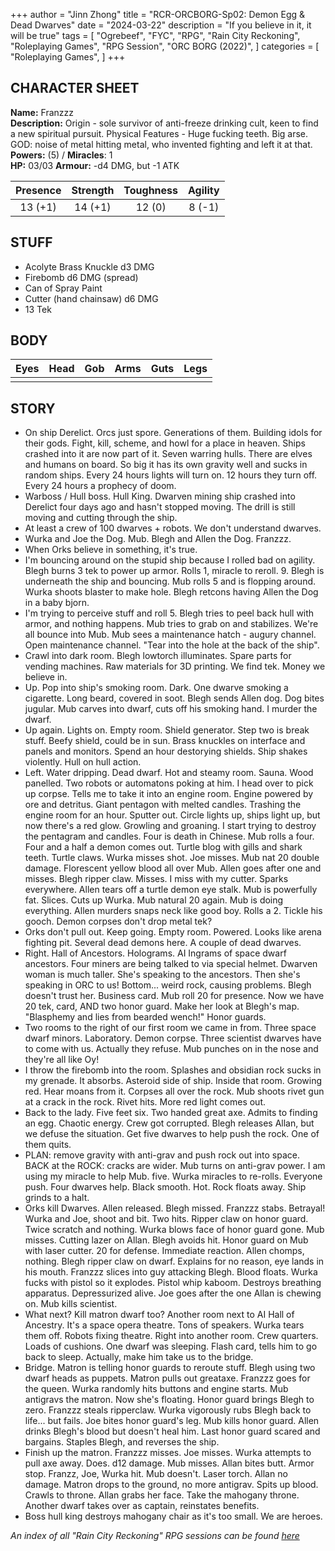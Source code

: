 +++
author = "Jinn Zhong"
title = "RCR-ORCBORG-Sp02: Demon Egg & Dead Dwarves"
date = "2024-03-22"
description = "If you believe in it, it will be true"
tags = [
    "Ogrebeef",
    "FYC",
    "RPG",
    "Rain City Reckoning",
    "Roleplaying Games",
    "RPG Session",
    "ORC BORG (2022)",
]
categories = [
    "Roleplaying Games",
]
+++

## CHARACTER SHEET

**Name:** Franzzz  
**Description:** Origin - sole survivor of anti-freeze drinking cult, keen to find a new spiritual pursuit. Physical Features - Huge fucking teeth. Big arse. GOD: noise of metal hitting metal, who invented fighting and left it at that.  
**Powers:** (5) / **Miracles**: 1  
**HP:** 03/03 **Armour:** -d4 DMG, but -1 ATK  

| **Presence** | **Strength** | **Toughness** | **Agility** |
| :---: | :---: | :---: | :---: |
| 13 (+1) | 14 (+1) | 12 (0) | 8 (-1) |

## STUFF

* Acolyte Brass Knuckle d3 DMG
* Firebomb d6 DMG (spread)
* Can of Spray Paint
* Cutter (hand chainsaw) d6 DMG
* 13 Tek

## BODY
| Eyes | Head | Gob | Arms | Guts | Legs |
| :---: | :---: | :---: | :---: | :---: | :---: |
|     |     |     |     |     |     |

## STORY

* On ship Derelict. Orcs just spore. Generations of them. Building idols for their gods. Fight, kill, scheme, and howl for a place in heaven. Ships crashed into it are now part of it. Seven warring hulls. There are elves and humans on board. So big it has its own gravity well and sucks in random ships. Every 24 hours lights will turn on. 12 hours they turn off. Every 24 hours a prophecy of doom.
* Warboss / Hull boss. Hull King. Dwarven mining ship crashed into Derelict four days ago and hasn't stopped moving. The drill is still moving and cutting through the ship.
* At least a crew of 100 dwarves + robots. We don't understand dwarves. 
* Wurka and Joe the Dog. Mub. Blegh and Allen the Dog. Franzzz.
* When Orks believe in something, it's true.
* I'm bouncing around on the stupid ship because I rolled bad on agility. Blegh burns 3 tek to power up armor. Rolls 1, miracle to reroll. 9. Blegh is underneath the ship and bouncing. Mub rolls 5 and is flopping around. Wurka shoots blaster to make hole. Blegh retcons having Allen the Dog in a baby bjorn.
* I'm trying to perceive stuff and roll 5. Blegh tries to peel back hull with armor, and nothing happens. Mub tries to grab on and stabilizes. We're all bounce into Mub. Mub sees a maintenance hatch - augury channel. Open maintenance channel. "Tear into the hole at the back of the ship".
* Crawl into dark room. Blegh lowtorch illuminates. Spare parts for vending machines. Raw materials for 3D printing. We find tek. Money we believe in.
* Up. Pop into ship's smoking room. Dark. One dwarve smoking a cigarette. Long beard, covered in soot. Blegh sends Allen dog. Dog bites jugular. Mub carves into dwarf, cuts off his smoking hand. I murder the dwarf. 
* Up again. Lights on. Empty room. Shield generator. Step two is break stuff. Beefy shield, could be in sun. Brass knuckles on interface and panels and monitors. Spend an hour destorying shields. Ship shakes violently. Hull on hull action.
* Left. Water dripping. Dead dwarf. Hot and steamy room. Sauna. Wood panelled. Two robots or automatons poking at him. I head over to pick up corpse. Tells me to take it into an engine room. Engine powered by ore and detritus. Giant pentagon with melted candles. Trashing the engine room for an hour. Sputter out. Circle lights up, ships light up, but now there's a red glow. Growling and groaning. I start trying to destroy the pentagram and candles. Four is death in Chinese. Mub rolls a four. Four and a half a demon comes out. Turtle blog with gills and shark teeth. Turtle claws. Wurka misses shot. Joe misses. Mub nat 20 double damage. Florescent yellow blood all over Mub. Allen goes after one and misses. Blegh ripper claw. Misses. I miss with my cutter. Sparks everywhere. Allen tears off a turtle demon eye stalk. Mub is powerfully fat. Slices. Cuts up Wurka. Mub natural 20 again. Mub is doing everything. Allen murders snaps neck like good boy. Rolls a 2. Tickle his gooch. Demon corpses don't drop metal tek?
* Orks don't pull out. Keep going. Empty room. Powered. Looks like arena fighting pit. Several dead demons here. A couple of dead dwarves.
* Right. Hall of Ancestors. Holograms. AI Ingrams of space dwarf ancestors. Four miners are being talked to via special helmet. Dwarven woman is much taller. She's speaking to the ancestors. Then she's speaking in ORC to us! Bottom... weird rock, causing problems. Blegh doesn't trust her. Business card. Mub roll 20 for presence. Now we have 20 tek, card, AND two honor guard. Make her look at Blegh's map. "Blasphemy and lies from bearded wench!" Honor guards.
* Two rooms to the right of our first room we came in from. Three space dwarf minors. Laboratory. Demon corpse. Three scientist dwarves have to come with us. Actually they refuse. Mub punches on in the nose and they're all like Oy!
* I throw the firebomb into the room. Splashes and obsidian rock sucks in my grenade. It absorbs. Asteroid side of ship. Inside that room. Growing red. Hear moans from it. Corpses all over the rock. Mub shoots rivet gun at a crack in the rock. Rivet hits. More red light comes out.
* Back to the lady. Five feet six. Two handed great axe. Admits to finding an egg. Chaotic energy. Crew got corrupted. Blegh releases Allan, but we defuse the situation. Get five dwarves to help push the rock. One of them quits.
* PLAN: remove gravity with anti-grav and push rock out into space. BACK at the ROCK: cracks are wider. Mub turns on anti-grav power. I am using my miracle to help Mub. five. Wurka miracles to re-rolls. Everyone push. Four dwarves help. Black smooth. Hot. Rock floats away. Ship grinds to a halt.
* Orks kill Dwarves. Allen released. Blegh missed. Franzzz stabs. Betrayal! Wurka and Joe, shoot and bit. Two hits. Ripper claw on honor guard. Twice scratch and nothing. Wurka blows face of honor guard gone. Mub misses. Cutting lazer on Allan. Blegh avoids hit. Honor guard on Mub with laser cutter. 20 for defense. Immediate reaction. Allen chomps, nothing. Blegh ripper claw on dwarf. Explains for no reason, eye lands in his mouth. Franzzz slices into guy attacking Blegh. Blood floats. Wurka fucks with pistol so it explodes. Pistol whip kaboom. Destroys breathing apparatus.  Depressurized alive. Joe goes after the one Allan is chewing on. Mub kills scientist.
* What next? Kill matron dwarf too? Another room next to AI Hall of Ancestry. It's a space opera theatre. Tons of speakers. Wurka tears them off. Robots fixing theatre. Right into another room. Crew quarters. Loads of cushions. One dwarf was sleeping. Flash card, tells him to go back to sleep. Actually, make him take us to the bridge.
* Bridge. Matron is telling honor guards to reroute stuff. Blegh using two dwarf heads as puppets. Matron pulls out greataxe. Franzzz goes for the queen. Wurka randomly hits buttons and engine starts. Mub antigravs the matron. Now she's floating. Honor guard brings Blegh to zero. Franzzz steals ripperclaw. Wurka vigorously rubs Blegh back to life... but fails. Joe bites honor guard's leg. Mub kills honor guard. Allen drinks Blegh's blood but doesn't heal him. Last honor guard scared and bargains. Staples Blegh, and reverses the ship.
* Finish up the matron. Franzzz misses.  Joe misses. Wurka attempts to pull axe away. Does. d12 damage. Mub misses. Allan bites butt. Armor stop. Franzz, Joe, Wurka hit. Mub doesn't. Laser torch. Allan no damage. Matron drops to the ground, no more antigrav. Spits up blood. Crawls to throne. Allan grabs her face. Take the mahogany throne. Another dwarf takes over as captain, reinstates benefits.
* Boss hull king destroys mahogany chair as it's too small. We are heroes.

_An index of all "Rain City Reckoning" RPG sessions can be found [here](https://journal.jinnzhong.com/tags/rain-city-reckoning/)_
